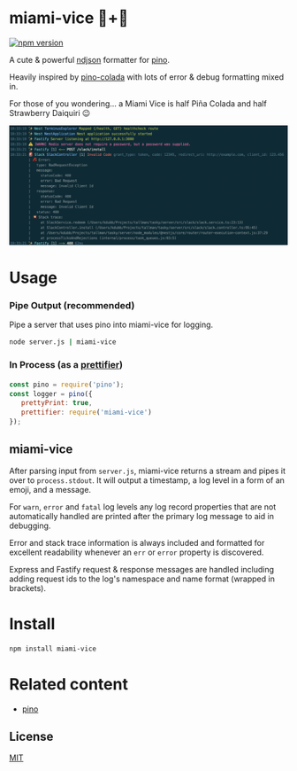 # miami-vice 🍹+🍓
[![npm version][1]][2]

A cute & powerful [ndjson](http://ndjson.org) formatter for [pino](https://github.com/pinojs/pino).

Heavily inspired by [pino-colada](https://github.com/lrlna/pino-colada) with lots of error & debug formatting mixed in.

For those of you wondering... a Miami Vice is half Piña Colada and half Strawberry Daiquiri 😉

![miami-vice](./miami-vice.png)

# Usage

### Pipe Output (recommended)
Pipe a server that uses pino into miami-vice for logging.

```bash
node server.js | miami-vice
```

### In Process (as a [prettifier](http://getpino.io/#/docs/pretty?id=api-example))

 ```javascript
const pino = require('pino');
const logger = pino({
    prettyPrint: true,
    prettifier: require('miami-vice')
});
```


## miami-vice
After parsing input from `server.js`, miami-vice returns a stream and pipes it
over to `process.stdout`. It will output a timestamp, a log level in a form of
an emoji, and a message.

For `warn`, `error` and `fatal` log levels any log record properties that are not automatically handled are printed
after the primary log message to aid in debugging.

Error and stack trace information is always included and formatted for excellent readability whenever
an `err` or `error` property is discovered.

Express and Fastify request & response messages are handled including adding request ids to the log's 
namespace and name format (wrapped in brackets). 

# Install
```bash
npm install miami-vice
```

# Related content
- [pino](https://github.com/pinojs/pino)

## License
[MIT](https://tldrlegal.com/license/mit-license)

[1]: https://img.shields.io/npm/v/miami-vice.svg?style=flat-square
[2]: https://npmjs.org/package/miami-vice
